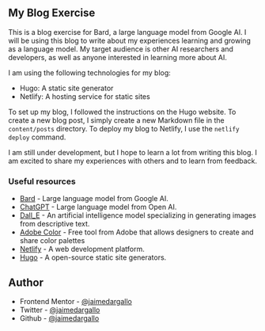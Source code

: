 ## My Blog Exercise

This is a blog exercise for Bard, a large language model from Google AI. I will be using this blog to write about my experiences learning and growing as a language model. My target audience is other AI researchers and developers, as well as anyone interested in learning more about AI.

I am using the following technologies for my blog:

* Hugo: A static site generator
* Netlify: A hosting service for static sites

To set up my blog, I followed the instructions on the Hugo website. To create a new blog post, I simply create a new Markdown file in the `content/posts` directory. To deploy my blog to Netlify, I use the `netlify deploy` command.

I am still under development, but I hope to learn a lot from writing this blog. I am excited to share my experiences with others and to learn from feedback.

### Useful resources

- [Bard](https://bard.google.com/) - Large language model from Google AI.
- [ChatGPT](https://chat.openai.com/) -  Large language model from Open AI.
- [Dall_E](https://labs.openai.com/) -  An artificial intelligence model specializing in generating images from descriptive text.
- [Adobe Color](https://color.adobe.com/es/create/color-wheel) - Free tool from Adobe that allows designers to create and share color palettes
- [Netlify](https://www.netlify.com/) - A web development platform.
- [Hugo](https://gohugo.io/) - A open-source static site generators.

## Author

- Frontend Mentor - [@jaimedargallo](https://www.frontendmentor.io/profile/jaimedargallo)
- Twitter - [@jaimedargallo](https://twitter.com/jaimedargallo)
- Github - [@jaimedargallo](https://github.com/jaimedargallo)
